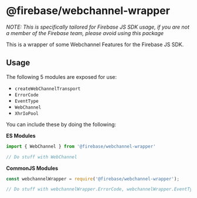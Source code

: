 # @firebase/webchannel-wrapper

_NOTE: This is specifically tailored for Firebase JS SDK usage, if you are not a member of the Firebase team, please avoid using this package_

This is a wrapper of some Webchannel Features for the Firebase JS SDK.

## Usage

The following 5 modules are exposed for use:

- `createWebChannelTransport`
- `ErrorCode`
- `EventType`
- `WebChannel`
- `XhrIoPool`

You can include these by doing the following:

**ES Modules**

```javascript
import { WebChannel } from '@firebase/webchannel-wrapper'

// Do stuff with WebChannel
```

**CommonJS Modules**

```javascript
const webchannelWrapper = require('@firebase/webchannel-wrapper');

// Do stuff with webchannelWrapper.ErrorCode, webchannelWrapper.EventType, etc 
```